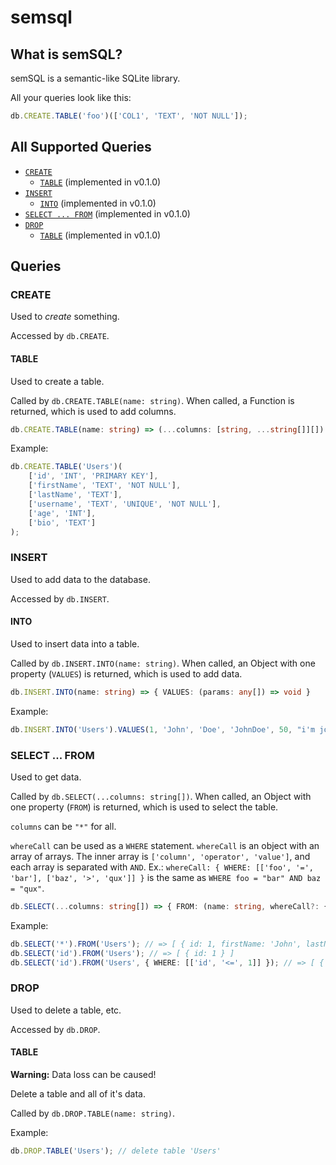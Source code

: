 # semsql

## What is semSQL?

semSQL is a semantic-like SQLite library.

All your queries look like this:

```js
db.CREATE.TABLE('foo')(['COL1', 'TEXT', 'NOT NULL']);
```

## All Supported Queries

<!-- we used to use : as the separator, but GH doesn't like it. -->

-   [`CREATE`](#query>CREATE)
    -   [`TABLE`](#query>CREATE>TABLE) (implemented in v0.1.0)
-   [`INSERT`](#query>INSERT)
    -   [`INTO`](#query>INSERT>INTO) (implemented in v0.1.0)
-   [`SELECT ... FROM`](#query>SELECT_FROM) (implemented in v0.1.0)
-   [`DROP`](#query>DROP)
    -   [`TABLE`](#query>DROP>TABLE) (implemented in v0.1.0)

## Queries

<a name="query>CREATE">

### CREATE

Used to _create_ something.

Accessed by `db.CREATE`.

<a name="query>CREATE>TABLE">

#### TABLE

Used to create a table.

Called by `db.CREATE.TABLE(name: string)`. When called, a Function is returned, which is used to add columns.

```ts
db.CREATE.TABLE(name: string) => (...columns: [string, ...string[]][]) => void
```

Example:

```ts
db.CREATE.TABLE('Users')(
    ['id', 'INT', 'PRIMARY KEY'],
    ['firstName', 'TEXT', 'NOT NULL'],
    ['lastName', 'TEXT'],
    ['username', 'TEXT', 'UNIQUE', 'NOT NULL'],
    ['age', 'INT'],
    ['bio', 'TEXT']
);
```

<a name="query>INSERT">

### INSERT

Used to add data to the database.

Accessed by `db.INSERT`.

<a name="query>INSERT>INTO">

#### INTO

Used to insert data into a table.

Called by `db.INSERT.INTO(name: string)`. When called, an Object with one property (`VALUES`) is returned, which is used to add data.

```ts
db.INSERT.INTO(name: string) => { VALUES: (params: any[]) => void }
```

Example:

```ts
db.INSERT.INTO('Users').VALUES(1, 'John', 'Doe', 'JohnDoe', 50, "i'm john and i do things");
```

<a name="query>SELECT_FROM">

### SELECT ... FROM

Used to get data.

Called by `db.SELECT(...columns: string[])`. When called, an Object with one property (`FROM`) is returned, which is used to select the table.

`columns` can be `"*"` for all.

`whereCall` can be used as a `WHERE` statement. `whereCall` is an object with an array of arrays. The inner array is `['column', 'operator', 'value']`, and each array is separated with `AND`. Ex.: `whereCall: { WHERE: [['foo', '=', 'bar'], ['baz', '>', 'qux']] }` is the same as `WHERE foo = "bar" AND baz = "qux"`.

```ts
db.SELECT(...columns: string[]) => { FROM: (name: string, whereCall?: { WHERE: [string, '=' | '!=' | '>' | '>=' | '<' | '<=', any][] } }
```

Example:

```ts
db.SELECT('*').FROM('Users'); // => [ { id: 1, firstName: 'John', lastName: 'doe', username: 'JohnDoe', age: 50, bio: "i'm john and i do things" } ]
db.SELECT('id').FROM('Users'); // => [ { id: 1 } ]
db.SELECT('id').FROM('Users', { WHERE: [['id', '<=', 1]] }); // => [ { id: 1 } ]
```

<a name="query>DROP">

### DROP

Used to delete a table, etc.

Accessed by `db.DROP`.

<a name="query>DROP>TABLE">

#### TABLE

**Warning:** Data loss can be caused!

Delete a table and all of it's data.

Called by `db.DROP.TABLE(name: string)`.

Example:

```ts
db.DROP.TABLE('Users'); // delete table 'Users'
```
